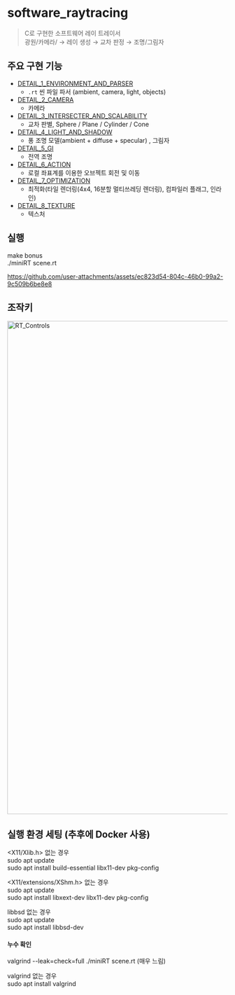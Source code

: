 
# software_raytracing
> C로 구현한 소프트웨어 레이 트레이서  
> 광원/카메라/ → 레이 생성 → 교차 판정 → 조명/그림자  

  
## 주요 구현 기능  
- [DETAIL_1_ENVIRONMENT_AND_PARSER](docs/DETAIL_1_ENVIRONMENT_AND_PARSER.md)  
    - `.rt` 씬 파일 파서 (ambient, camera, light, objects)  
- [DETAIL_2_CAMERA](docs/DETAIL_2_CAMERA.md)  
    - 카메라     
- [DETAIL_3_INTERSECTER_AND_SCALABILITY](docs/DETAIL_3_INTERSECTER_AND_SCALABILITY.md)  
    - 교차 판별, Sphere / Plane / Cylinder / Cone
- [DETAIL_4_LIGHT_AND_SHADOW](docs/DETAIL_4_LIGHT_AND_SHADOW.md)   
    - 퐁 조명 모델(ambient + diffuse + specular) , 그림자  
- [DETAIL_5_GI](docs/DETAIL_5_GI.md)  
    - 전역 조명
- [DETAIL_6_ACTION](docs/DETAIL_6_ACTION.md)
    - 로컬 좌표계를 이용한 오브젝트 회전 및 이동  
- [DETAIL_7_OPTIMIZATION](docs/DETAIL_7_OPTIMIZATION.md)  
    - 최적화(타일 렌더링(4x4, 16분할 멀티쓰레딩 렌더링), 컴파일러 플래그, 인라인)  
- [DETAIL_8_TEXTURE](docs/DETAIL_8_TEXTURE.md)
    - 텍스처



## 실행  
  make bonus  
  ./miniRT scene.rt  



https://github.com/user-attachments/assets/ec823d54-804c-46b0-99a2-9c509b6be8e8




## 조작키
  <img width="3373" height="1127" alt="RT_Controls" src="https://github.com/user-attachments/assets/4aeab5d4-0435-497e-bb05-cb7d25032e91" />


## 실행 환경 세팅 (추후에 Docker 사용)  
<X11/Xlib.h> 없는 경우   
sudo apt update  
sudo apt install build-essential libx11-dev pkg-config  

<X11/extensions/XShm.h> 없는 경우  
sudo apt update  
sudo apt install libxext-dev libx11-dev pkg-config  

libbsd 없는 경우  
sudo apt update  
sudo apt install libbsd-dev  

#### 누수 확인  
valgrind --leak=check=full ./miniRT scene.rt (매우 느림)  

valgrind 없는 경우  
sudo apt install valgrind  



  
  
